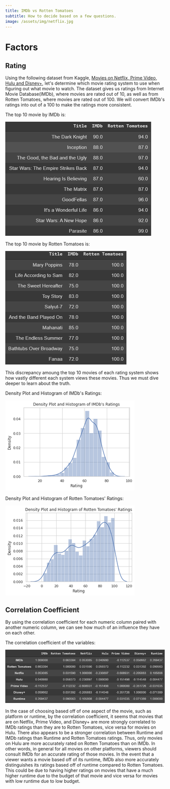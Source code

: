 ```yaml
---
title: IMDb vs Rotten Tomatoes
subtitle: How to decide based on a few questions.
image: /assets/img/netflix.jpg
---
```


# Factors
## Rating
Using the following dataset from Kaggle, [Movies on Netflix, Prime Video, Hulu and Disney+](https://www.kaggle.com/ruchi798/movies-on-netflix-prime-video-hulu-and-disney), let's determine which movie rating system to use when figuring out what movie to watch. The dataset gives us ratings from Internet Movie Database(IMDb), where movies are rated out of 10, as well as from Rotten Tomatoes, where movies are rated out of 100. We will convert IMDb's ratings into out of a 100 to make the ratings more consistent.

The top 10 movie by IMDb is:

![Top 10 Movies by IMDb](/assets/img/top_ten_IMDb.png)

The top 10 movie by Rotten Tomatoes is:

![Top 10 Movies by Rotten Tomatoes](/assets/img/top_ten_Rotten_Tomatoes.png)

This discrepancy amoung the top 10 movies of each rating system shows how vastly different each system views these movies. Thus we must dive deeper to learn about the truth.

Density Plot and Histogram of IMDb's Ratings:

![Density Plot and Histogram of IMDb's Ratings](/assets/img/IMDb_ratings.png)

Density Plot and Histogram of Rotten Tomatoes' Ratings:

![Density Plot and Histogram of Rotten Tomatoes' Ratings](/assets/img/Rotten_Tomatoes_ratings.png)
## Correlation Coefficient
By using the correlation coefficient for each numeric column paired with another numeric column, we can see how much of an influence they have on each other.

The correlation coefficient of the variables:

![Correlation Coefficients](/assets/img/correlation.png)

In the case of choosing based off of one aspect of the movie, such as platform or runtime, by the correlation coefficient, it seems that movies that are on Netflix, Prime Video, and Disney+ are more strongly correlated to IMDb ratings than they are to Rotten Tomatoes, vice versa for movies on Hulu. There also appears to be a stronger correlation between Runtime and IMDb ratings than Runtime and Rotten Tomatoes ratings. Thus, only movies on Hulu are more accurately rated on Rotten Tomatoes than on IMDb. In other words, in general for all movies on other platforms, viewers should consult IMDb for an accurate rating of those movies. In the event that a viewer wants a movie based off of its runtime, IMDb also more accurately distinguishes its ratings based off of runtime compared to Rotten Tomatoes. This could be due to having higher ratings on movies that have a much higher runtime due to the budget of that movie and vice versa for movies with low runtime due to low budget.
